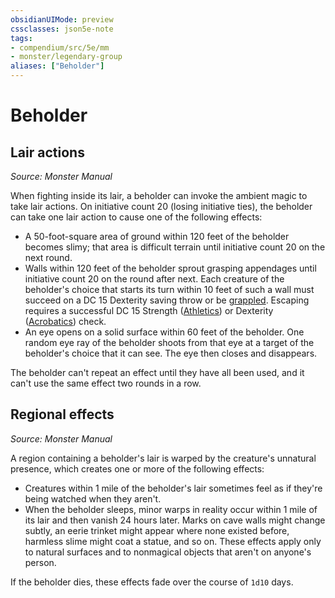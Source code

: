 ```yaml
---
obsidianUIMode: preview
cssclasses: json5e-note
tags:
- compendium/src/5e/mm
- monster/legendary-group
aliases: ["Beholder"]
---
```

# Beholder

## Lair actions
_Source: Monster Manual_

When fighting inside its lair, a beholder can invoke the ambient magic to take lair actions. On initiative count 20 (losing initiative ties), the beholder can take one lair action to cause one of the following effects:

- A 50-foot-square area of ground within 120 feet of the beholder becomes slimy; that area is difficult terrain until initiative count 20 on the next round.  
- Walls within 120 feet of the beholder sprout grasping appendages until initiative count 20 on the round after next. Each creature of the beholder's choice that starts its turn within 10 feet of such a wall must succeed on a DC 15 Dexterity saving throw or be [grappled](conditions.md#grappled). Escaping requires a successful DC 15 Strength ([Athletics](git/3-Mechanics/CLI/rules/skills.md#Athletics)) or Dexterity ([Acrobatics](git/3-Mechanics/CLI/rules/skills.md#Acrobatics)) check.  
- An eye opens on a solid surface within 60 feet of the beholder. One random eye ray of the beholder shoots from that eye at a target of the beholder's choice that it can see. The eye then closes and disappears.  

The beholder can't repeat an effect until they have all been used, and it can't use the same effect two rounds in a row.

## Regional effects
_Source: Monster Manual_

A region containing a beholder's lair is warped by the creature's unnatural presence, which creates one or more of the following effects:

- Creatures within 1 mile of the beholder's lair sometimes feel as if they're being watched when they aren't.  
- When the beholder sleeps, minor warps in reality occur within 1 mile of its lair and then vanish 24 hours later. Marks on cave walls might change subtly, an eerie trinket might appear where none existed before, harmless slime might coat a statue, and so on. These effects apply only to natural surfaces and to nonmagical objects that aren't on anyone's person.  

If the beholder dies, these effects fade over the course of `1d10` days.